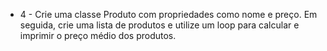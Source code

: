 - 4 - Crie uma classe Produto com propriedades como nome e preço. Em seguida, crie uma lista de produtos e utilize um loop para calcular e imprimir o preço médio dos produtos.
